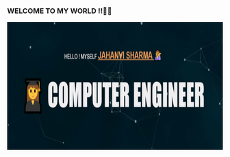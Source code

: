 ### WELCOME TO MY WORLD !!👋👧
<!DOCTYPE html>
<html>
<body>
  <div>
    <a href= "https://jahanvisharma.ml/" ><img src="ab.gif"  width="990" height="300"></a> </div>
</body>
</html>
